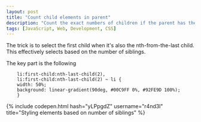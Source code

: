 ```yaml
---
layout: post
title: "Count child elements in parent"
description: "Count the exact numbers of children if the parent has the accurate quantity"
tags: [JavaScript, Web, Development, CSS]
---
```


The trick is to select the first child when it's also the nth-from-the-last child. This effectively selects based on the number of siblings.

The key part is the following

```
    li:first-child:nth-last-child(2),
    li:first-child:nth-last-child(2) ~ li {
    width: 50%;
    background: linear-gradient(90deg, #00C9FF 0%, #92FE9D 100%);
    }
```

{% include codepen.html hash="yLPpgdZ" username="r4nd3l" title="Styling elements based on number of siblings" %}